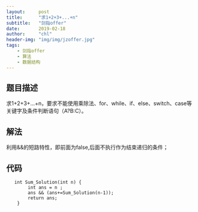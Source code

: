 ```yaml
---
layout:     post
title:      "求1+2+3+...+n"
subtitle:   "剑指offer"
date:       2019-02-18
author:     "chl"
header-img: "img/img/jzoffer.jpg"
tags:
    - 剑指offer
    - 算法
    - 数据结构
--- 
```


## 题目描述
求1+2+3+...+n，要求不能使用乘除法、for、while、if、else、switch、case等关键字及条件判断语句（A?B:C）。

## 解法
利用&&的短路特性，即前面为false,后面不执行作为结束递归的条件；

## 代码
```
   int Sum_Solution(int n) {
        int ans = n ;
        ans && (ans+=Sum_Solution(n-1));
        return ans;
    }
```
